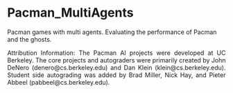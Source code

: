 # Pacman_MultiAgents
Pacman games with multi agents. Evaluating the performance of Pacman and the ghosts.

<p align="justify"# --------------
# Licensing Information:  You are free to use or extend these projects for educational purposes provided that (1) you do not distribute or publish solutions, (2) you retain this notice, and (3) you provide clear
attribution to UC Berkeley, including a link to http://ai.berkeley.edu.<br/>
Attribution Information: The Pacman AI projects were developed at UC Berkeley. The core projects and autograders were primarily created by John DeNero (denero@cs.berkeley.edu) and Dan Klein (klein@cs.berkeley.edu). Student side autograding was added by Brad Miller, Nick Hay, and Pieter Abbeel (pabbeel@cs.berkeley.edu). </p>
